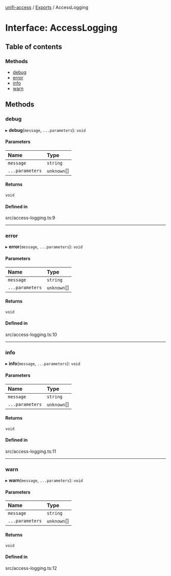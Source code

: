 [unifi-access](../README.md) / [Exports](../modules.md) / AccessLogging

# Interface: AccessLogging

## Table of contents

### Methods

- [debug](AccessLogging.md#debug)
- [error](AccessLogging.md#error)
- [info](AccessLogging.md#info)
- [warn](AccessLogging.md#warn)

## Methods

### debug

▸ **debug**(`message`, `...parameters`): `void`

#### Parameters

| Name | Type |
| :------ | :------ |
| `message` | `string` |
| `...parameters` | `unknown`[] |

#### Returns

`void`

#### Defined in

src/access-logging.ts:9

___

### error

▸ **error**(`message`, `...parameters`): `void`

#### Parameters

| Name | Type |
| :------ | :------ |
| `message` | `string` |
| `...parameters` | `unknown`[] |

#### Returns

`void`

#### Defined in

src/access-logging.ts:10

___

### info

▸ **info**(`message`, `...parameters`): `void`

#### Parameters

| Name | Type |
| :------ | :------ |
| `message` | `string` |
| `...parameters` | `unknown`[] |

#### Returns

`void`

#### Defined in

src/access-logging.ts:11

___

### warn

▸ **warn**(`message`, `...parameters`): `void`

#### Parameters

| Name | Type |
| :------ | :------ |
| `message` | `string` |
| `...parameters` | `unknown`[] |

#### Returns

`void`

#### Defined in

src/access-logging.ts:12
